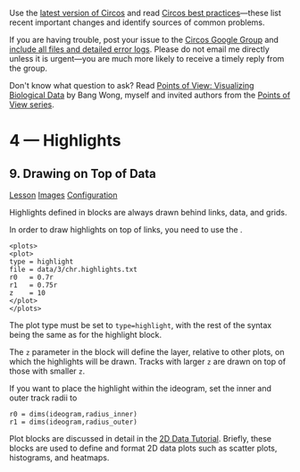Use the [latest version of Circos](/software/download/circos/) and read
[Circos best
practices](/documentation/tutorials/reference/best_practices/)—these list
recent important changes and identify sources of common problems.

If you are having trouble, post your issue to the [Circos Google
Group](https://groups.google.com/group/circos-data-visualization) and [include
all files and detailed error logs](/support/support/). Please do not email me
directly unless it is urgent—you are much more likely to receive a timely
reply from the group.

Don't know what question to ask? Read [Points of View: Visualizing Biological
Data](https://www.nature.com/nmeth/journal/v9/n12/full/nmeth.2258.html) by
Bang Wong, myself and invited authors from the [Points of View
series](https://mk.bcgsc.ca/pointsofview).

# 4 — Highlights

## 9\. Drawing on Top of Data

[Lesson](/documentation/tutorials/highlights/on_data/lesson)
[Images](/documentation/tutorials/highlights/on_data/images)
[Configuration](/documentation/tutorials/highlights/on_data/configuration)

Highlights defined in <highlight> blocks are always drawn behind links, data,
and grids.

In order to draw highlights on top of links, you need to use the <plot>.

    
    
    <plots>
    <plot>
    type = highlight
    file = data/3/chr.highlights.txt
    r0   = 0.7r
    r1   = 0.75r
    z    = 10
    </plot>
    </plots>
    

The plot type must be set to `type=highlight`, with the rest of the syntax
being the same as for the highlight block.

The `z` parameter in the <plot> block will define the layer, relative to other
plots, on which the highlights will be drawn. Tracks with larger `z` are drawn
on top of those with smaller `z`.

If you want to place the highlight within the ideogram, set the inner and
outer track radii to

    
    
    r0 = dims(ideogram,radius_inner)
    r1 = dims(ideogram,radius_outer)
    

Plot blocks are discussed in detail in the [2D Data
Tutorial](/documentation/tutorials/2d_tracks/). Briefly, these blocks are used
to define and format 2D data plots such as scatter plots, histograms, and
heatmaps.

